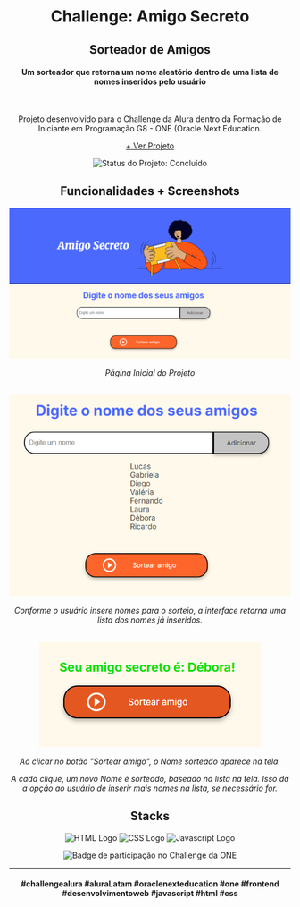 <div align="center">
<h1>Challenge: Amigo Secreto</h1>
<h2>Sorteador de Amigos</h2> 
<h4>Um sorteador que retorna um nome aleatório dentro de uma lista de nomes inseridos pelo usuário</h4>

<br>
<p>Projeto desenvolvido para o Challenge da Alura dentro da Formação de Iniciante em Programação G8 - ONE (Oracle Next Education.</p>

[+ Ver Projeto](https://luisatriers.github.io/challenge-amigo-secreto/)

<p><img src="http://img.shields.io/static/v1?label=STATUS%20DO%20PROJETO&message=CONCLUÍDO&color=GREEN&style=for-the-badge&" alt="Status do Projeto: Concluído"></p>

<h2>Funcionalidades + Screenshots</h2>

<img src="https://github.com/luisatriers/challenge-amigo-secreto/blob/2547aee37c70d2de4ab89dd946c25a2bf43ec26e/assets/readme/cover.png?raw=true" width="800" alt="Página Inicial do Projeto">
<p><i>Página Inicial do Projeto</i></p>
<br>

<img src="https://github.com/luisatriers/challenge-amigo-secreto/blob/main/assets/readme/friendslist.png?raw=true" width="" alt="Campo de inserção de nome e lista de nomes gerada">
<p><i>Conforme o usuário insere nomes para o sorteio, a interface retorna uma lista dos nomes já inseridos.</i></p>
<br>

<img src="https://github.com/luisatriers/challenge-amigo-secreto/blob/main/assets/readme/sorted.png?raw=true" width="" alt="Resultado do Sorteio">
<p><i>Ao clicar no botão "Sortear amigo", o Nome sorteado aparece na tela.</i></p>
<p><i>A cada clique, um novo Nome é sorteado, baseado na lista na tela. Isso dá a opção ao usuário de inserir mais nomes na lista, se necessário for.</i></p>

<div>

<h2>Stacks</h2>

<img src="https://img.shields.io/badge/HTML5-E34F26?style=for-the-badge&logo=html5&logoColor=white" width="" alt="HTML Logo">
<img src="https://img.shields.io/badge/CSS3-1572B6?style=for-the-badge&logo=css3&logoColor=white" width="" alt="CSS Logo">
<img src="https://img.shields.io/badge/JavaScript-F7DF1E?style=for-the-badge&logo=javascript&logoColor=black" width="" alt="Javascript Logo">

<p><img src="https://cdn1.gnarususercontent.com.br/6/409216/ff043987-239b-4661-bdb1-7f4ca6092c48.png" width="300" alt="Badge de participação no Challenge da ONE"><p>
</div>

<hr>

#### #challengealura #aluraLatam #oraclenexteducation #one #frontend #desenvolvimentoweb #javascript #html #css